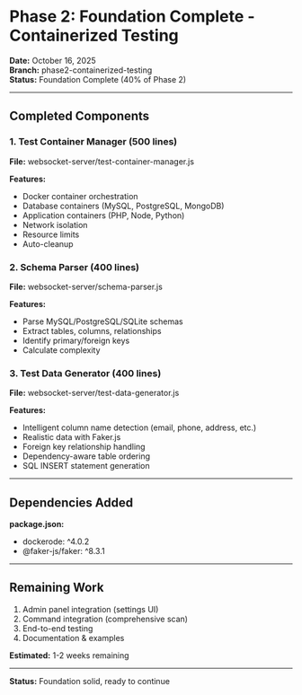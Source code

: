 # Phase 2: Foundation Complete - Containerized Testing

**Date:** October 16, 2025  
**Branch:** phase2-containerized-testing  
**Status:** Foundation Complete (40% of Phase 2)

---

## Completed Components

### 1. Test Container Manager (500 lines)
**File:** websocket-server/test-container-manager.js

**Features:**
- Docker container orchestration
- Database containers (MySQL, PostgreSQL, MongoDB)
- Application containers (PHP, Node, Python)
- Network isolation
- Resource limits
- Auto-cleanup

### 2. Schema Parser (400 lines)
**File:** websocket-server/schema-parser.js

**Features:**
- Parse MySQL/PostgreSQL/SQLite schemas
- Extract tables, columns, relationships
- Identify primary/foreign keys
- Calculate complexity

### 3. Test Data Generator (400 lines)
**File:** websocket-server/test-data-generator.js

**Features:**
- Intelligent column name detection (email, phone, address, etc.)
- Realistic data with Faker.js
- Foreign key relationship handling
- Dependency-aware table ordering
- SQL INSERT statement generation

---

## Dependencies Added

**package.json:**
- dockerode: ^4.0.2
- @faker-js/faker: ^8.3.1

---

## Remaining Work

1. Admin panel integration (settings UI)
2. Command integration (comprehensive scan)
3. End-to-end testing
4. Documentation & examples

**Estimated:** 1-2 weeks remaining

---

**Status:** Foundation solid, ready to continue
